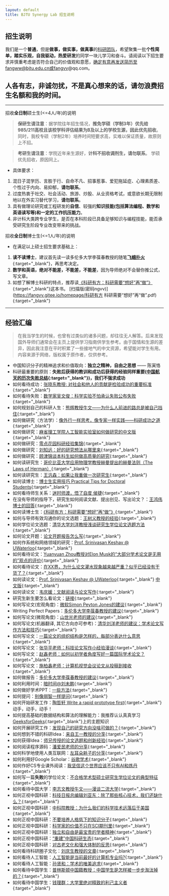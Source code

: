 ```yaml
---
layout: default
title: BJTU Synergy Lab 招生说明
---
```


## 招生说明

 我们是一个**普通**，但是**做事，做实事，做真事**的[科研团队](https://fangvv.gitee.io/homepage/members.html)，希望聚集一批**个性简单，踏实乐观，自我驱动，热爱研发**的同学一块儿学习和奋斗。请阅读以下招生要求并慎重考虑是否符合自己的价值观和意愿，确定有意再发送简历至fangww@bjtu.edu.cn或fangvv@qq.com。

## 人各有志，非诚勿扰，不是真心想来的话，请勿浪费招生名额和我的时间。

 ----------

招收**全日制**硕士生(<=4人/年)的说明

> **保研生请注意**：据学院往年招生情况，**推免学硕（学制3年）优先给985/211高校且该校学科评估结果为B及以上的学校生源，因此优先招收**。同时，我校专硕（学制2年）培养时间短要求高，实难以保证质量，故原则上不招。

> **考研生请注意**：学院近年来生源好，**计科不招收调剂生，请勿联系**。 学硕优先招收，原因同上。

- 具体要求：
 1. 混日子混学历、言胜于行、自命不凡、招事惹事、爱犯拖延症、心理素质差、个性过于内向、易抑郁，**请勿联系**。
 1. 过度热衷于社交、社会活动、旅游、炒股、从业资格考试，或意欲长期无限制地以在外实习替代学习，**请勿联系**。
 1. 具有做理论研究或工程研发的**自信**、较强的**知识技能(包括算法编程、数学和英语读写等)**和一定的**工作抗压能力**。
 1. 非计科大类跨专业学生，是否在本科阶段已具备足够知识与编程技能，能否承受研究生阶段专业改变带来的挑战。

招收**全日制**博士生(<=1人/年)的说明

- 在满足以上硕士招生要求基础上：
 1. **读不读博士**，建议首先读一读多伦多大学李葆春教授的随笔[**飞蛾扑火**](https://fangvv.gitee.io/homepage/feph.jpg){:target="_blank"}，再思考决定。
 1. **数学和英语，绝对不能差，不能差，不能差**，因为导师绝对不会替你推公式，写文章。
 1. 如想了解博士科研的特点，推荐读[《科研有方：科研需要“想好”再“做”》](https://book.douban.com/subject/26732439/){:target="_blank"}这本书。 [扫描版(密码ngvv)](https://fangvv.gitee.io/homepage/科研有方 科研需要“想好”再“做”.pdf){:target="_blank"}

----------

## 经验汇编

> 在我当学生的时候，也曾有过类似的诸多问题，却往往无人解答。后来发现国外导师们通常会在主页上提供学习指南供学生参考。由于国情和生源的差异，因此我注意在平时积累了一些接地气的中文资源，希望能对学生有用。内容来源于网络，版权属于原作者，仅供参考。

- 中国知识分子的精神追求和价值取向：**独立之精神，自由之思想** —— 陈寅恪
- 科研最重要的原则：**失败后获得的教训和成功后获得的经验同样重要([中国航天的历次失败总结](https://www.bilibili.com/video/av19791318/){:target="_blank"})，我们不强求成功**
- 如何看待成功：[张晓东教授: 对社会和他人的贡献是检验成功的重要标准](https://fangvv.gitee.io/homepage/ZXD-Success.pdf){:target="_blank"}
- 如何看待失败：[数学家吴文俊：科学实验不怕承认失败公布失败](http://news.sina.com.cn/c/2003-11-19/19491149846s.shtml){:target="_blank"}
- 如何规划自己的科研人生：[熊辉教授牛文——为什么人前进的路总是被自己挡住](https://www.cnblogs.com/yymn/p/6032784.html){:target="_blank"}
- 如何做研究（方法学）：[像外行一样思考，像专家一样实践——科研成功之道](http://book.douban.com/subject/1867455/ "像外行一样思考，像专家一样实践——科研成功之道"){:target="_blank"}
- 如何做研究：[麻省理工学院人工智能实验室如何做研究的中文版](https://wenku.baidu.com/view/92ca9bde7cd184254a3535ab.html){:target="_blank"}
- 如何做研究：[零点花园科研经验集锦](https://fangvv.gitee.io/homepage/research-experiences.pdf){:target="_blank"}
- 如何做研究：[刘知远：好的研究想法从哪里来](https://zhuanlan.zhihu.com/p/93765082){:target="_blank"}
- 如何做研究：[顾津锦谈本科生如何做高质量的研究](https://www.bilibili.com/video/av91444475/){:target="_blank"}
- 如何读研究生：[哥伦比亚大学应用物理学教授赫曼提出的赫曼法则（The Laws of Herman）](http://blog.sciencenet.cn/home.php?mod=space&uid=41757&do=blog&id=1099644){:target="_blank"}
- 如何读研究生：[王汎森：如果让我重做一次研究生](https://cul.qq.com/a/20171014/018545.htm){:target="_blank"}
- 如何读博士：[博士生实用技巧 Practical Tips for Doctoral Students](https://fangvv.gitee.io/homepage/practical_tips_for_doctoral_students.pdf){:target="_blank"}
- 如何看待师生关系：[迷时师渡，悟了自度 侯捷](https://nieyong.github.io/wiki_ny/%E8%BF%B7%E6%97%B6%E5%B8%88%E5%BA%A6%20%E6%82%9F%E4%BA%86%E8%87%AA%E5%BA%A6.html){:target="_blank"}
- 在没有导师的指导下，研究生如何阅读文献、提出创见、写出论文？：[王鸿伟博士的回答](https://www.zhihu.com/question/23647187/answer/568803695){:target="_blank"}
- 如何读博士生：[《科研有方：科研需要“想好”再“做”》](https://book.douban.com/subject/26732439/){:target="_blank"}
- 如何与导师有效沟通你的论文选题：[王树义教授的经验](http://blog.sciencenet.cn/blog-377709-1202867.html){:target="_blank"}
- 如何学位论文选题：[清华大学刘洋教授浅谈研究生学位论文选题方法](https://www.bilibili.com/video/av94356099/){:target="_blank"}
- 如何论文开题：[论文开题报告怎么写](https://www.zhihu.com/question/19891472){:target="_blank"}
- 如何作系统和网络领域的研究：[Prof. Srinivasan Keshav @ UWaterloo](https://fangvv.gitee.io/homepage/ResearchAdvice.pdf){:target="_blank"}
- 如何看待论文：[Yuanyuan Zhou教授对Elon Musk的“大部分学术论文是无用的”观点的评价](https://www.quora.com/Is-Elon-Musk-right-in-saying-most-academic-papers-are-useless/answer/Yuanyuan-Zhou?srid=ZqR9){:target="_blank"}
- 如何看待论文：[在XX界，为什么论文灌水现象越来越严重？似乎已经没有干货了？](https://www.zhihu.com/question/39342238/answer/99408954){:target="_blank"}
- 如何读论文：[Prof. Srinivasan Keshav @ UWaterloo](http://blizzard.cs.uwaterloo.ca/keshav/home/Papers/data/07/paper-reading.pdf "链接"){:target="_blank"} [中文版](http://www.sohu.com/a/228219407_156793){:target="_blank"}
- 如何读论文：[韦庆媛：文献阅读与论文写作](https://fangvv.gitee.io/homepage/韦庆媛文献阅读与论文写作.pdf){:target="_blank"}
- 研究生新生要怎么看论文：[链接](https://www.zhihu.com/question/304334959 "链接"){:target="_blank"}
- 如何写论文(宏观角度)：[微软Simon Peyton Jones的建议](https://www.microsoft.com/en-us/research/academic-program/write-great-research-paper/ "微软Simon Peyton Jones的建议"){:target="_blank"}
- Writing Perfect Papers：[多伦多大学李葆春教授的建议](http://isn.xidian.edu.cn/info/1003/2388.htm "多伦多大学李葆春教授的建议"){:target="_blank"}
- 如何写论文(微观角度)：[山世光老师的建议](http://www.jdl.ac.cn/user/sgshan/PaperWriting.pdf "山世光老师的建议"){:target="_blank"}
- 如何写论文(机器翻译, 其它方向亦可参考)：[清华刘洋老师的建议：学术论文写作方法和技巧](http://nlp.csai.tsinghua.edu.cn/~ly/talks/cwmt14_tut.pdf "刘洋老师的建议"){:target="_blank"}
- 如何写论文：[一篇论文的组织结构是怎样的，每部分表达什么意思](https://fangvv.gitee.io/homepage/paper-organization.jpg){:target="_blank"}
- 如何写论文：[张华平老师：科技论文写作小经验漫谈](https://fangvv.gitee.io/homepage/科技论文写作小经验漫谈.ppt){:target="_blank"}
- 如何写论文：[赵鑫老师：如何以初学者角度写好一篇国际学术论文？](https://cloud.tencent.com/developer/article/1603851){:target="_blank"}
- 如何写论文：[施柏鑫老师：计算机视觉会议论文从投稿到接收](https://mp.weixin.qq.com/s/fFt7DAMztb9n7ybBSF--YA){:target="_blank"}
- 如何做报告：[多伦多大学李葆春教授的建议](http://www.cs.cityu.edu.hk/~jia/research/the-art-of-presentation.pdf "多伦多大学李葆春教授的建议"){:target="_blank"}
- 如何利用时间：[暗时间@刘未鹏](http://mindhacks.cn/2009/12/20/dark-time/ "暗时间"){:target="_blank"}
- 如何做好学术PPT：[一些方法](https://www.zhihu.com/question/22446174){:target="_blank"}
- 如何提问：[别像弱智一样提问](https://github.com/tangx/Stop-Ask-Questions-The-Stupid-Ways){:target="_blank"}
- 如何开始研发工作：[陶哲轩 Write a rapid prototype first](http://www.phy.pku.edu.cn/~wangdy/courses/howtophd/WriteARapidPrototypeFirst.pdf){:target="_blank"} 动手，动手，动手！
- 如何提高基础的数据结构和算法的理解能力：我推荐认认真真学习[GeeksforGeeks](https://www.geeksforgeeks.org/){:target="_blank"}上的主题知识
- 如何开展研究工作：[发现自己的研究方向没啥可做的？](https://www.zhihu.com/question/268787249){:target="_blank"}
- 如何想到不错的科研Idea：[来自王一教授的分享](https://www.zhihu.com/question/300967426/answer/631278925){:target="_blank"}
- 如何获得Idea：[师兄传授的论文选题和创新经验](https://www.sohu.com/a/407409573_176877){:target="_blank"}
- 如何阅读程序源码：[潘爱民老师的分享](https://fangvv.gitee.io/homepage/HowToReadSourceCode.pdf){:target="_blank"}
- 如何科学地使用人类互联网：[左耳朵耗子的分享](https://github.com/haoel/haoel.github.io){:target="_blank"}
- 如何利用好Google Scholar：[谷歌学术](https://www.zhihu.com/question/39852481){:target="_blank"}
- 如何作好CS专业课外阅读：[我坚信这个世界应该不只有AI和炼丹](https://mp.weixin.qq.com/s/EjgtX2Wghia7ajn2AugCtw){:target="_blank"}
- 如何写一篇**失败**的学位论文：[不合格学术型硕士研究生学位论文的典型特征](https://fangvv.gitee.io/homepage/不合格学术型硕士研究生学位论文的典型特征-基于论文抽检专家评阅意见的分析.pdf){:target="_blank"}
- 如何看待中国大学：[李志文教授牛文——漫谈二流大学](https://blogs.harvard.edu/guorui/2015/08/13/%E6%9D%8E%E5%BF%97%E6%96%87%EF%BC%9A%E6%BC%AB%E8%B0%88%E4%BA%8C%E6%B5%81%E5%A4%A7%E5%AD%A6%EF%BC%88%E6%B8%85%E5%8D%8E%E5%8C%97%E5%A4%A7%E6%B5%99%E5%A4%A7%E5%8F%AA%E6%98%AF%E4%B8%89%E6%B5%81%E5%A4%A7/){:target="_blank"}
- 如何正视中国科研：[科技日报总编辑刘亚东：除了那些核心技术，我们还缺什么？](https://tech.qq.com/a/20180622/024862.htm){:target="_blank"}
- 如何正视中国科研：[中科院教授：为什么我们的科学技术远落后于美国](https://mp.weixin.qq.com/s/scyHb7WsbNNLYiZvyj-neg){:target="_blank"}
- 如何正视中国科研：[不要培养人格低下的知识分子](http://www.sohu.com/a/124240276_354611){:target="_blank"}
- 如何正视中国科研：[科学家的价值不只在SCI期刊里](http://zqb.cyol.com/html/2019-04/15/nw.D110000zgqnb_20190415_2-08.htm){:target="_blank"}
- 如何正视中国科研：[独立和自由是最宝贵的学者精神](https://mp.weixin.qq.com/s/KGx5y6gAhLWeNMswlR1oKw){:target="_blank"}
- 如何正视中国科研：[“重建”中国科研生态](https://mp.weixin.qq.com/s/QTTNmlm11iTlyNU2yEvZmA){:target="_blank"}
- 如何正视中国科研：[对古老文化和强大体制的反思](https://mp.weixin.qq.com/s/2AF6InE-8FvI3n5UaQVQZg){:target="_blank"}
- 如何看待科研圈子文化：[刘庆生教授的文章](http://www.qstheory.cn/science/2019-07/08/c_1124722448.htm){:target="_blank"}
- 如何看待人工智能：[人工智能是当前最好的计算机专业吗?](https://www.zhihu.com/question/331449600/answer/737885701){:target="_blank"}
- 如何看待人工智能：[孙贤和：学术的唯美追求](https://mp.weixin.qq.com/s/iUnIW4aX2JHWlNLYGgdzGA){:target="_blank"}
- 如何看待中国学生：[普林斯顿中国籍教授：中国学生是怎样被一步步淘汰掉的？](https://cloud.tencent.com/developer/article/1422738){:target="_blank"}
- 如何看待中国学生：[钱理群：大学里绝对精致的利己主义者](https://edu.qq.com/a/20150520/041737.htm){:target="_blank"}
